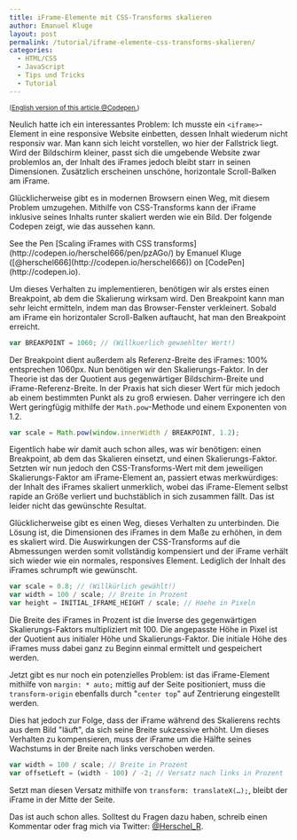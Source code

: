 ```yaml
---
title: iFrame-Elemente mit CSS-Transforms skalieren
author: Emanuel Kluge
layout: post
permalink: /tutorial/iframe-elemente-css-transforms-skalieren/
categories:
  - HTML/CSS
  - JavaScript
  - Tips und Tricks
  - Tutorial
---
```


<small>(<a href="http://codepen.io/herschel666/blog/scaling-iframes-css-transforms" rel="nofollow">English version of this article @Codepen.</a>)</small>

Neulich hatte ich ein interessantes Problem: Ich musste ein `<iframe>`-Element in eine responsive Website einbetten, dessen Inhalt wiederum nicht responsiv war. Man kann sich leicht vorstellen, wo hier der Fallstrick liegt. Wird der Bildschirm kleiner, passt sich die umgebende Website zwar problemlos an, der Inhalt des iFrames jedoch bleibt starr in seinen Dimensionen. Zusätzlich erscheinen unschöne, horizontale Scroll-Balken am iFrame.

Glücklicherweise gibt es in modernen Browsern einen Weg, mit diesem Problem umzugehen. Mithilfe von CSS-Transforms kann der iFrame inklusive seines Inhalts runter skaliert werden wie ein Bild. Der folgende Codepen zeigt, wie das aussehen kann.

<p data-height="300" data-theme-id="14410" data-slug-hash="pzAGo" data-default-tab="result" data-user="herschel666" class="codepen">
  See the Pen [Scaling iFrames with CSS transforms](http://codepen.io/herschel666/pen/pzAGo/) by Emanuel Kluge ([@herschel666](http://codepen.io/herschel666)) on [CodePen](http://codepen.io).
</p>
<script>
  (function (doc, scriptElem) {
    var elem = doc.createElement(scriptElem),
        ref = doc.getElementsByTagName(scriptElem)[0];
    elem.async = 1; elem.type = 'text/javascript';
    elem.src = '//assets.codepen.io/assets/embed/ei.js';
    ref.parentNode.insertBefore(elem, ref);
  })(document, 'script');
</script>

Um dieses Verhalten zu implementieren, benötigen wir als erstes einen Breakpoint, ab dem die Skalierung wirksam wird. Den Breakpoint kann man sehr leicht ermitteln, indem man das Browser-Fenster verkleinert. Sobald am iFrame ein horizontaler Scroll-Balken auftaucht, hat man den Breakpoint erreicht.



```javascript
var BREAKPOINT = 1060; // (Willkuerlich gewaehlter Wert!)
```

Der Breakpoint dient außerdem als Referenz-Breite des iFrames: 100% entsprechen 1060px. Nun benötigen wir den Skalierungs-Faktor. In der Theorie ist das der Quotient aus gegenwärtiger Bildschirm-Breite und iFrame-Referenz-Breite. In der Praxis hat sich dieser Wert für mich jedoch ab einem bestimmten Punkt als zu groß erwiesen. Daher verringere ich den Wert geringfügig mithilfe der `Math.pow`-Methode und einem Exponenten von 1.2.

```javascript
var scale = Math.pow(window.innerWidth / BREAKPOINT, 1.2);
```

Eigentlich habe wir damit auch schon alles, was wir benötigen: einen Breakpoint, ab dem das Skalieren einsetzt, und einen Skalierungs-Faktor. Setzten wir nun jedoch den CSS-Transforms-Wert mit dem jeweiligen Skalierungs-Faktor am iFrame-Element an, passiert etwas merkwürdiges: der Inhalt des iFrames skaliert unmerklich, wobei das iFrame-Element selbst rapide an Größe verliert und buchstäblich in sich zusammen fällt. Das ist leider nicht das gewünschte Resultat.

Glücklicherweise gibt es einen Weg, dieses Verhalten zu unterbinden. Die Lösung ist, die Dimensionen des iFrames in dem Maße zu erhöhen, in dem es skaliert wird. Die Auswirkungen der CSS-Transforms auf die Abmessungen werden somit vollständig kompensiert und der iFrame verhält sich wieder wie ein normales, responsives Element. Lediglich der Inhalt des iFrames schrumpft wie gewünscht.

```javascript
var scale = 0.8; // (Willkürlich gewählt!)
var width = 100 / scale; // Breite in Prozent
var height = INITIAL_IFRAME_HEIGHT / scale; // Hoehe in Pixeln
```

Die Breite des iFrames in Prozent ist die Inverse des gegenwärtigen Skalierungs-Faktors multipliziert mit 100. Die angepasste Höhe in Pixel ist der Quotient aus initialer Höhe und Skalierungs-Faktor. Die initiale Höhe des iFrames muss dabei ganz zu Beginn einmal ermittelt und gespeichert werden.

Jetzt gibt es nur noch ein potenzielles Problem: ist das iFrame-Element mithilfe von `margin: * auto;` mittig auf der Seite positioniert, muss die `transform-origin` ebenfalls durch "`center top`" auf Zentrierung eingestellt werden.

Dies hat jedoch zur Folge, dass der iFrame während des Skalierens rechts aus dem Bild "läuft", da sich seine Breite sukzessive erhöht. Um dieses Verhalten zu kompensieren, muss der iFrame um die Hälfte seines Wachstums in der Breite nach links verschoben werden.

```javascript
var width = 100 / scale; // Breite in Prozent
var offsetLeft = (width - 100) / -2; // Versatz nach links in Prozent
```

Setzt man diesen Versatz mithilfe von `transform: translateX(…);`, bleibt der iFrame in der Mitte der Seite.

Das ist auch schon alles. Solltest du Fragen dazu haben, schreib einen Kommentar oder frag mich via Twitter: [@Herschel_R](https://twitter.com/Herschel_R).
